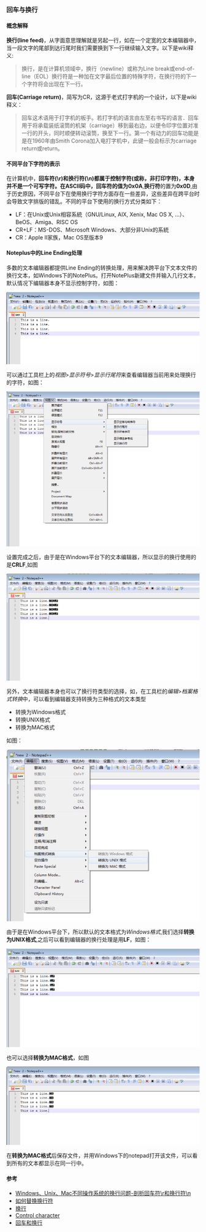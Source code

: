 ### 回车与换行

#### 概念解释

**换行(line feed)**，从字面意思理解就是另起一行，如在一个定宽的文本编辑器中，当一段文字的尾部到达行尾时我们需要换到下一行继续输入文字。以下是wiki释义:
>换行，是在计算机领域中，换行（newline）或称为Line break或end-of-line（EOL）换行符是一种加在文字最后位置的特殊字符，在换行符的下一个字符将会出现在下一行。

**回车(Carriage return)**，简写为CR，这源于老式打字机的一个设计，以下是wiki释义：
>回车这术语用于打字机的板手。若打字机的语言由左至右书写的语言．回车用于将承载装纸滚筒的机架（carriage）移到最右边，以便令印字位置对准一行的开头，同时顺便转动滚筒，换至下一行。第一个有动力的回车功能是是在1960年由Smith Corona加入电打字机中，此键一般会标示为carriage return或return。

#### 不同平台下字符的表示
在计算机中，**回车符(\r)**和**换行符(\n)**都属于控制字符(或称，非打印字符)，本身并不是一个可写字符。在ASCII码中，**回车符**的值为**0x0A**,**换行符**的置为**0x0D**,由于历史原因，不同平台下在使用换行字符方面存在一些差异，这些差异在跨平台时会导致文字排版的错乱。不同的平台下使用的换行方式分类如下：

+ LF：在Unix或Unix相容系統（GNU/Linux, AIX, Xenix, Mac OS X, ...）、BeOS、Amiga、RISC OS
+ CR+LF：MS-DOS、Microsoft Windows、大部分非Unix的系統
+ CR：Apple II家族，Mac OS至版本9


#### Noteplus中的Line Ending处理

多数的文本编辑器都提供Line Ending的转换处理，用来解决跨平台下文本文件的换行文本，如Windows下的NotePlus。打开NotePlus新建文件并输入几行文本，默认情况下编辑器本身不显示控制字符，如图：

![1](1.png)

可以通过工具栏上的*视图*>*显示符号*>*显示行尾符*来查看编辑器当前用来处理换行的字符，如图：

![2](2.png)

设置完成之后，由于是在Windows平台下的文本编辑器，所以显示的换行使用的是**CRLF**,如图

![3](3.png)

另外，文本编辑器本身也可以了换行符类型的选择，如，在工具栏的*编辑*>*档案格式转换*中，可以看到编辑器支持转换为三种格式的文本类型

+ 转换为Windows格式
+ 转换UNIX格式
+ 转换为MAC格式

如图：

![4](4.png)

由于是在Windows平台下，所以默认的文本格式为*Windows格式*,我们选择**转换为UNIX格式**,之后可以看到编辑器的换行处理是用**LF**，如图：

![5](5.png)

也可以选择**转换为MAC格式**，如图

![6](6.png)

在**转换为MAC格式**后保存文件，并用Windows下的notepad打开该文件，可以看到所有的文本都显示在同一行中。

#### 参考

+ [Windows、Unix、Mac不同操作系统的换行问题-剖析回车符\r和换行符\n](http://blog.csdn.net/tskyfree/article/details/8121951)
+ [如何替换换行符](http://sourceforge.net/p/notepad-plus/discussion/1290589/thread/beb5c565/)
+ [换行](http://zh.wikipedia.org/wiki/%E6%8F%9B%E8%A1%8C)
+ [Control character](http://en.wikipedia.org/wiki/Control_character)
+ [回车和换行](http://www.ruanyifeng.com/blog/2006/04/post_213.html)
